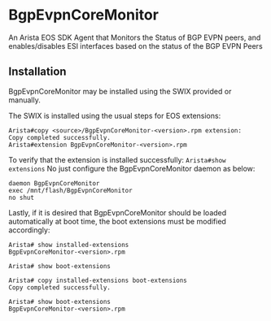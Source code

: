 # BgpEvpnCoreMonitor
An Arista EOS SDK Agent that Monitors the Status of BGP EVPN peers, and enables/disables ESI interfaces based on the status of the BGP EVPN Peers


## Installation
BgpEvpnCoreMonitor may be installed using the SWIX provided or manually.

The SWIX is installed using the usual steps for EOS extensions:
```
Arista#copy <source>/BgpEvpnCoreMonitor-<version>.rpm extension:                                                               Copy completed successfully.
Arista#extension BgpEvpnCoreMonitor-<version>.rpm 
```
To verify that the extension is installed successfully: ```Arista#show extensions```
No just configure the BgpEvpnCoreMonitor daemon as below:
```
daemon BgpEvpnCoreMonitor
exec /mnt/flash/BgpEvpnCoreMonitor
no shut
```
Lastly, if it is desired that BgpEvpnCoreMonitor should be loaded automatically at boot time, the boot extensions must be modified accordingly:
```
Arista# show installed-extensions
BgpEvpnCoreMonitor-<version>.rpm 

Arista# show boot-extensions

Arista# copy installed-extensions boot-extensions
Copy completed successfully.

Arista# show boot-extensions
BgpEvpnCoreMonitor-<version>.rpm 
```
